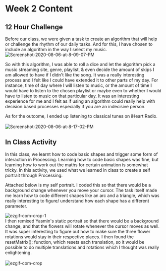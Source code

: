 # Week 2 Content

## 12 Hour Challenge

Before our class, we were given a task to create an algorithm that will help or challenge the rhythm of our daily tasks. 
And for this, I have chosen to include an algorithm in the way I select my music. 
<br />
<img src="https://i.ibb.co/kDn1dNM/Screenshot-2020-08-06-at-8-09-07-PM.png" alt="Screenshot-2020-08-06-at-8-09-07-PM" border="0">

So with this algorithm, I was able to roll a dice and let the algorithm pick a music streaming site, genre, playlist, & even decide the amount of skips I am allowed to have if I didn't like the song. It was a really interesting process and I felt like I could have extended it to other parts of my day. For instance, time of day where I will listen to music, or the amount of time I would have to listen to the chosen playlist or maybe even to whether I would have to listen to music on that particular day. It was an interesting experience for me and I felt as if using an algorithm could really help with decision based processes especially if you are an indecisive person.

As for the outcome, I ended up listening to classical tunes on iHeart Radio. 
<br /> <br />
<img src="https://i.ibb.co/WpSnwFp/Screenshot-2020-08-06-at-8-17-02-PM.png" alt="Screenshot-2020-08-06-at-8-17-02-PM" border="0">


## In Class Activity

In this class, we learnt how to code basic shapes and trigger some form of interaction in Processing. Learning how to code basic shapes was fine, but learning how to work out the maths for certain animation is somewhat tricky. In this activity, we used what we learned in class to create a self portrait through Processing. 

Attached below is my self portrait. I coded this so that there would be a background change whenever you move your cursor. The task itself made me learn how to code  different shapes like an arc and a triangle, which was really interesting to figure/ understand how each shape has a different parameter.

<img src="https://i.ibb.co/pP55rC2/ezgif-com-crop-1.gif" alt="ezgif-com-crop-1" border="0">
<br />
I then remixed Yasmin's static portrait so that there would be a background change, and that the flowers will rotate whenever the cursor moves as well. It was super interesting to figure out how to make sure the three flower rotations would stay in their respective places. I then found the resetMatrix(); function, which resets each translation, so it would be possible to do multiple translations and rotations which I thought was really enlightening.
<br />
<br />
<img src="https://i.ibb.co/VNqPy0J/ezgif-com-crop.gif" alt="ezgif-com-crop" border="0">

